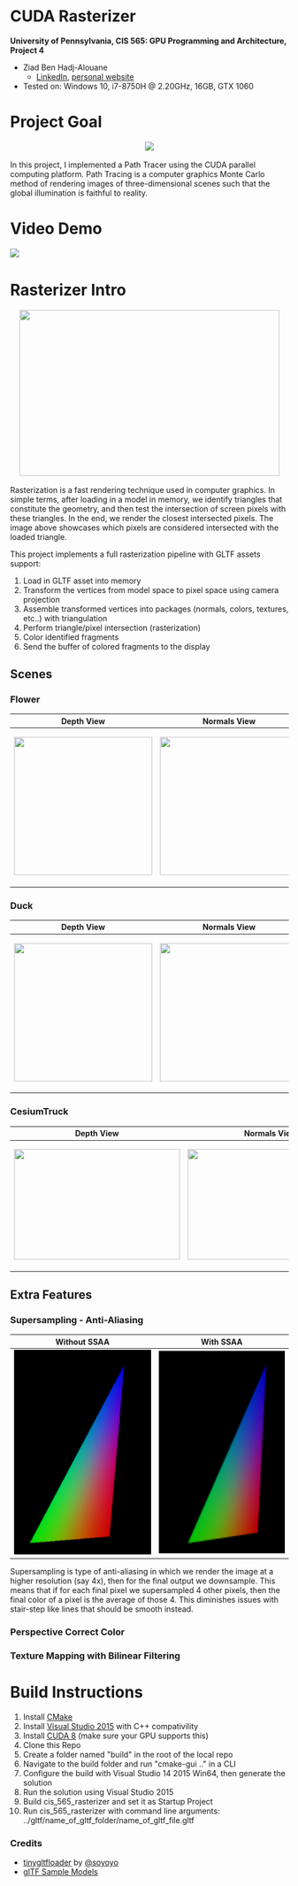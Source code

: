 CUDA Rasterizer
===============

**University of Pennsylvania, CIS 565: GPU Programming and Architecture, Project 4**

* Ziad Ben Hadj-Alouane
  * [LinkedIn](https://www.linkedin.com/in/ziadbha/), [personal website](https://www.seas.upenn.edu/~ziadb/)
* Tested on: Windows 10, i7-8750H @ 2.20GHz, 16GB, GTX 1060

# Project Goal
<p align="center">
  <img src="https://github.com/ziedbha/Project4-CUDA-Rasterizer/blob/master/imgs/duck.gif"/>
</p>


In this project, I implemented a Path Tracer using the CUDA parallel computing platform. Path Tracing is a computer graphics Monte Carlo method of rendering images of three-dimensional scenes such that the global illumination is faithful to reality. 

# Video Demo
[<img src="https://github.com/ziedbha/Project4-CUDA-Rasterizer/blob/master/imgs/thumb.png">](https://youtu.be/lv1ACI_r01s)

# Rasterizer Intro
<p align="center">
  <img width="470" height="300" src="https://github.com/ziedbha/Project4-CUDA-Rasterizer/blob/master/imgs/raster.jpg"/>
</p>
Rasterization is a fast rendering technique used in computer graphics. In simple terms, after loading in a model in memory, we identify triangles that constitute the geometry, and then test the intersection of screen pixels with these triangles. In the end, we render the closest intersected pixels. The image above showcases which pixels are considered intersected with the loaded triangle.

This project implements a full rasterization pipeline with GLTF assets support:
1. Load in GLTF asset into memory
2. Transform the vertices from model space to pixel space using camera projection
3. Assemble transformed vertices into packages (normals, colors, textures, etc..) with triangulation
4. Perform triangle/pixel intersection (rasterization)
5. Color identified fragments
6. Send the buffer of colored fragments to the display

## Scenes
### Flower
| Depth View | Normals View | Colored View - Lambert |
| ------------- | ----------- | ----------- |
| <p align="center"><img width="250" height="250" src="https://github.com/ziedbha/Project4-CUDA-Rasterizer/blob/master/imgs/flower_z.png"/></p>| <p align="center"><img width="250" height="250" src="https://github.com/ziedbha/Project4-CUDA-Rasterizer/blob/master/imgs/flower_norm.png/"></p> | <p align="center"><img width="250" height="250" src="https://github.com/ziedbha/Project4-CUDA-Rasterizer/blob/master/imgs/flower_col.png/"></p> |

### Duck
| Depth View | Normals View | Textured View |
| ------------- | ----------- | ----------- |
| <p align="center"><img width="250" height="250" src="https://github.com/ziedbha/Project4-CUDA-Rasterizer/blob/master/imgs/duck_z.png"/></p>| <p align="center"><img width="250" height="250" src="https://github.com/ziedbha/Project4-CUDA-Rasterizer/blob/master/imgs/duck_norm.png/"></p> | <p align="center"><img width="250" height="250" src="https://github.com/ziedbha/Project4-CUDA-Rasterizer/blob/master/imgs/duck_col.png/"></p> |

### CesiumTruck
| Depth View | Normals View | Textured View |
| ------------- | ----------- | ----------- |
| <p align="center"><img width="300" height="200" src="https://github.com/ziedbha/Project4-CUDA-Rasterizer/blob/master/imgs/truck_z.png"/></p>| <p align="center"><img width="300" height="200" src="https://github.com/ziedbha/Project4-CUDA-Rasterizer/blob/master/imgs/truck_norm.png/"></p> | <p align="center"><img width="300" height="200" src="https://github.com/ziedbha/Project4-CUDA-Rasterizer/blob/master/imgs/truck_col.png/"></p> |

## Extra Features
### Supersampling - Anti-Aliasing
| Without SSAA | With SSAA | 
| ------------- | ----------- |
| ![](imgs/no_aa.png) | ![](imgs/aa.png) |

Supersampling is type of anti-aliasing in which we render the image at a higher resolution (say 4x), then for the final output we downsample. This means that if for each final pixel we supersampled 4 other pixels, then the final color of a pixel is the average of those 4. This diminishes issues with stair-step like lines that should be smooth instead.

### Perspective Correct Color

### Texture Mapping with Bilinear Filtering

# Build Instructions
1. Install [CMake](https://cmake.org/install/)
2. Install [Visual Studio 2015](https://docs.microsoft.com/en-us/visualstudio/welcome-to-visual-studio-2015?view=vs-2015) with C++ compativility
3. Install [CUDA 8](https://developer.nvidia.com/cuda-80-ga2-download-archive) (make sure your GPU supports this)
4. Clone this Repo
5. Create a folder named "build" in the root of the local repo
6. Navigate to the build folder and run "cmake-gui .." in a CLI
7. Configure the build with Visual Studio 14 2015 Win64, then generate the solution
8. Run the solution using Visual Studio 2015
10. Build cis_565_rasterizer and set it as Startup Project
9. Run cis_565_rasterizer with command line arguments: ../gltf/name_of_gltf_folder/name_of_gltf_file.gltf


### Credits

* [tinygltfloader](https://github.com/syoyo/tinygltfloader) by [@soyoyo](https://github.com/syoyo)
* [glTF Sample Models](https://github.com/KhronosGroup/glTF/blob/master/sampleModels/README.md)
